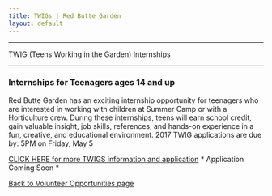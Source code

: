 ```yaml
---
title: TWIGs | Red Butte Garden
layout: default
---
```


<div class="eventdivide">
	<hr>
		<div class="grid-header">TWIG (Teens Working in the Garden) Internships</div>
	<hr>
</div>

<h3 class="text-center green">Internships for Teenagers ages 14 and up</h5>

<p class="text-center">Red Butte Garden has an exciting internship opportunity for teenagers who are interested in working with children at Summer Camp or with a Horticulture crew. During these internships, teens will earn school credit, gain valuable insight, job skills, references, and hands-on experience in a fun, creative, and educational environment.
2017 TWIG applications are due by: 5PM on Friday, May 5</p>

<p class="text-center"><a href="#">CLICK HERE for more TWIGS information and application</a> <span class="red">* Application Coming Soon *</span></p>

<p class="text-center"><a href="/volunteer">Back to Volunteer Opportunities page</a></p>

<!--
<p5>$wag</p5>
-->
